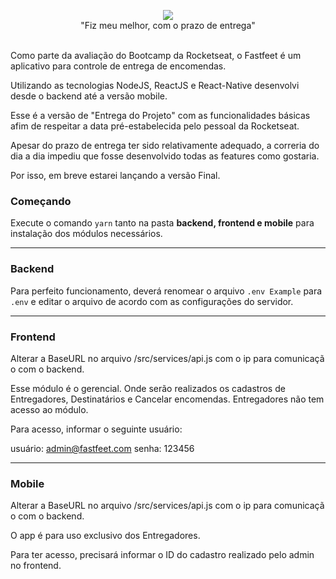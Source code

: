 <p align="center">
<img src="https://github.com/Rocketseat/bootcamp-gostack-desafio-03/blob/master/.github/logo.png"><br>
<span>"Fiz meu melhor, com o prazo de entrega"</span><br><br>
</p>


 

Como parte da avaliação do Bootcamp da Rocketseat, o Fastfeet é um aplicativo para controle de entrega de encomendas.

Utilizando as tecnologias NodeJS, ReactJS e React-Native desenvolvi desde o backend até a versão mobile.

Esse é a versão de "Entrega do Projeto" com as funcionalidades básicas afim de respeitar a data pré-estabelecida pelo pessoal da Rocketseat.

Apesar do prazo de entrega ter sido relativamente adequado, a correria do dia a dia impediu que fosse desenvolvido todas as features como gostaria.

Por isso, em breve estarei lançando a versão Final.

### Começando 

Execute o comando ```yarn``` tanto na pasta **backend, frontend e mobile** para instalação dos módulos necessários.

------------------------------------------------------------------------------------------------------

### Backend

Para perfeito funcionamento, deverá renomear o arquivo ``.env Example`` para ``.env`` e editar o arquivo de acordo com as configurações do servidor.

------------------------------------------------------------------------------------------------------

### Frontend

Alterar a BaseURL no arquivo /src/services/api.js com o ip para comunicaçã
o com o backend.

Esse módulo é o gerencial. Onde serão realizados os cadastros de Entregadores, Destinatários e Cancelar encomendas. 
Entregadores não tem acesso ao módulo.

Para acesso, informar o seguinte usuário:

usuário: admin@fastfeet.com
senha: 123456

------------------------------------------------------------------------------------------------------

### Mobile

Alterar a BaseURL no arquivo /src/services/api.js com o ip para comunicaçã
o com o backend.

O app é para uso exclusivo dos Entregadores. 

Para ter acesso, precisará informar o ID do cadastro realizado pelo admin no frontend.


